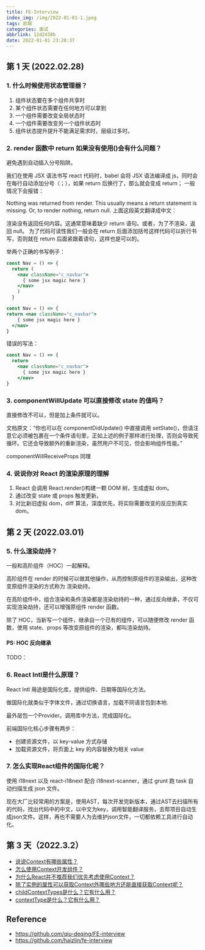 ```yaml
---
title: FE-Interview
index_img: /img/2022-01-01-1.jpeg
tags: 前端
categories: 面试
abbrlink: 12d2438b
date: 2022-01-01 23:28:37
---
```


## 第 1 天 (2022.02.28)

### 1. 什么时候使用状态管理器？

1. 组件状态要在多个组件共享时
1. 某个组件状态需要在任何地方可以拿到
1. 一个组件需要改变全局状态时
1. 一个组件需要改变另一个组件状态时
1. 组件状态提升提升不能满足需求时，层级过多时。

### 2. render 函数中 return 如果没有使用()会有什么问题？

避免遇到自动插入分号陷阱。

我们在使用 JSX 语法书写 react 代码时，babel 会将 JSX 语法编译成 js，同时会在每行自动添加分号（；），如果 return 后换行了，那么就会变成 return； 一般情况下会报错：

Nothing was returned from render. This usually means a return statement is missing. Or, to render nothing, return null.
上面这段英文翻译成中文：

渲染没有返回任何内容。这通常意味着缺少 return 语句。或者，为了不渲染，返回 null。
为了代码可读性我们一般会在 return 后面添加括号这样代码可以折行书写，否则就在 return 后面紧跟着语句，这样也是可以的。

举两个正确的书写例子：

```jsx
const Nav = () => {
  return (
    <nav className="c_navbar">
      { some jsx magic here }
    </nav>
    )
  }

const Nav = () => {
return <nav className="c_navbar">
    { some jsx magic here }
  </nav>
}
```

错误的写法：

```jsx
const Nav = () => {
  return
    <nav className="c_navbar">
      { some jsx magic here }
    </nav>
}
```

### 3. componentWillUpdate 可以直接修改 state 的值吗？

直接修改不可以，但是加上条件就可以。

文档原文：“你也可以在 componentDidUpdate() 中直接调用 setState()，但请注意它必须被包裹在一个条件语句里，正如上述的例子那样进行处理，否则会导致死循环。它还会导致额外的重新渲染，虽然用户不可见，但会影响组件性能。”

componentWillReceiveProps 同理

### 4. 说说你对 React 的渲染原理的理解

1. React 会调用 React.render()构建一颗 DOM 树，生成虚拟 dom。
2. 通过改变 state 或 props 触发更新。
3. 对比新旧虚拟 dom，diff 算法，深度优先，将实际需要改变的反应到真实 dom。

## 第 2 天 (2022.03.01)

### 5. 什么渲染劫持？

一般和高阶组件（HOC）一起解释。

高阶组件在 render 的时候可以做其他操作，从而控制原组件的渲染输出，这种改变原组件渲染的方式称为 渲染劫持。

在高阶组件中，组合渲染和条件渲染都是渲染劫持的一种，通过反向继承，不仅可实现渲染劫持，还可以增强原组件 render 函数。

除了 HOC，当新写一个组件，继承自一个已有的组件，可以随便修改 render 函数，使用 state、props 等改变原组件的渲染，都叫渲染劫持。

#### PS: HOC 反向继承

TODO：

### 6. React Intl是什么原理？

React Intl 用途是国际化库，提供组件、日期等国际化方法。

做国际化就类似于字体文件，通过切换语言，加载不同语言包到本地.

最外层包一个Provider。调用库中方法，完成国际化。

前端国际化核心步骤有两步：

- 创建资源文件，以 key-value 方式存储
- 加载资源文件，将页面上 key 的内容替换为相关 value

### 7. 怎么实现React组件的国际化呢？

 使用 i18next 以及 react-i18next 配合 i18next-scanner，通过 grunt 跑 task 自动扫描生成 json 文件。

 现在大厂比较常用的方案是，使用AST，每次开发完新版本，通过AST去扫描所有的代码，找出代码中的中文，以中文为key，调用智能翻译服务，去帮项目自动生成json文件。这样，再也不需要人为去维护json文件，一切都依赖工具进行自动化。

## 第 3 天（2022.3.2）

- [说说Context有哪些属性？](https://github.com/haizlin/fe-interview/issues/945)
- [怎么使用Context开发组件？](https://github.com/haizlin/fe-interview/issues/944)
- [为什么React并不推荐我们优先考虑使用Context？](https://github.com/haizlin/fe-interview/issues/943)
- [除了实例的属性可以获取Context外哪些地方还能直接获取Context呢？](https://github.com/haizlin/fe-interview/issues/942)
- [childContextTypes是什么？它有什么用？](https://github.com/haizlin/fe-interview/issues/941)
- [contextType是什么？它有什么用？](https://github.com/haizlin/fe-interview/issues/940)

## Reference

- <https://github.com/qiu-deqing/FE-interview>
- <https://github.com/haizlin/fe-interview>
